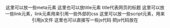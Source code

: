 <html>
<header>
这里可以放一些meta元素
这里也可以放title元素 title代表网页的标题
这里可以放一些link元素，link元素用来引用一些外部的css
这里可以放一些script元素，用来引用js文件
这里也可以直接写一些js代码 把js代码放在<script>中即可
</header>
<body>
   这里是html的正文，body元素主要用来保存html的正文
</body>
</html>
